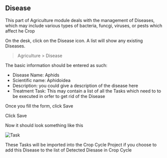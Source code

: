 ## Disease

This part of Agriculture module deals with the management of Diseases, which may include various types of bacteria, funcgi, viruses, or pests which affect he Crop

On the desk, click on the Disease icon. A list will show any existing Diseases.

> Agriculture > Disease

The basic information should be entered as such:

*   Disease Name: Aphids
*   Scientific name: Aphidoidea
*   Description: you could give a description of the disease here
*   Treatment Task: This may contain a list of all the Tasks which need to to be executed in orfer to get rid of the Disease

Once you fill the form, click Save

Click Save

Now it should look something like this

![Task](https://docs.erpnext.com/files/disease.png)

These Tasks will be imported into the Crop Cycle Project if you choose to add this Disease to the list of Detected Diesase in Crop Cycle